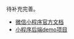 待补充完善。

- [微信小程序官方文档](https://mp.weixin.qq.com/debug/wxadoc/dev/index.html)
- [小程序后端demo项目](https://github.com/binarywang/weixin-java-miniapp-demo)